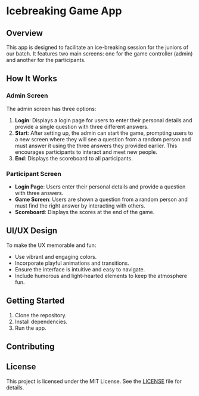 # Icebreaking Game App

## Overview
This app is designed to facilitate an ice-breaking session for the juniors of our batch. It features two main screens: one for the game controller (admin) and another for the participants.

## How It Works

### Admin Screen
The admin screen has three options:
1. **Login**: Displays a login page for users to enter their personal details and provide a single question with three different answers.
2. **Start**: After setting up, the admin can start the game, prompting users to a new screen where they will see a question from a random person and must answer it using the three answers they provided earlier. This encourages participants to interact and meet new people.
3. **End**: Displays the scoreboard to all participants.

### Participant Screen
- **Login Page**: Users enter their personal details and provide a question with three answers.
- **Game Screen**: Users are shown a question from a random person and must find the right answer by interacting with others.
- **Scoreboard**: Displays the scores at the end of the game.

## UI/UX Design
To make the UX memorable and fun:
- Use vibrant and engaging colors.
- Incorporate playful animations and transitions.
- Ensure the interface is intuitive and easy to navigate.
- Include humorous and light-hearted elements to keep the atmosphere fun.

## Getting Started
1. Clone the repository.
2. Install dependencies.
3. Run the app.

## Contributing
<!-- We welcome contributions! Please read our [contributing guidelines](CONTRIBUTING.md) for more details. -->

## License
This project is licensed under the MIT License. See the [LICENSE](LICENSE.md) file for details.
